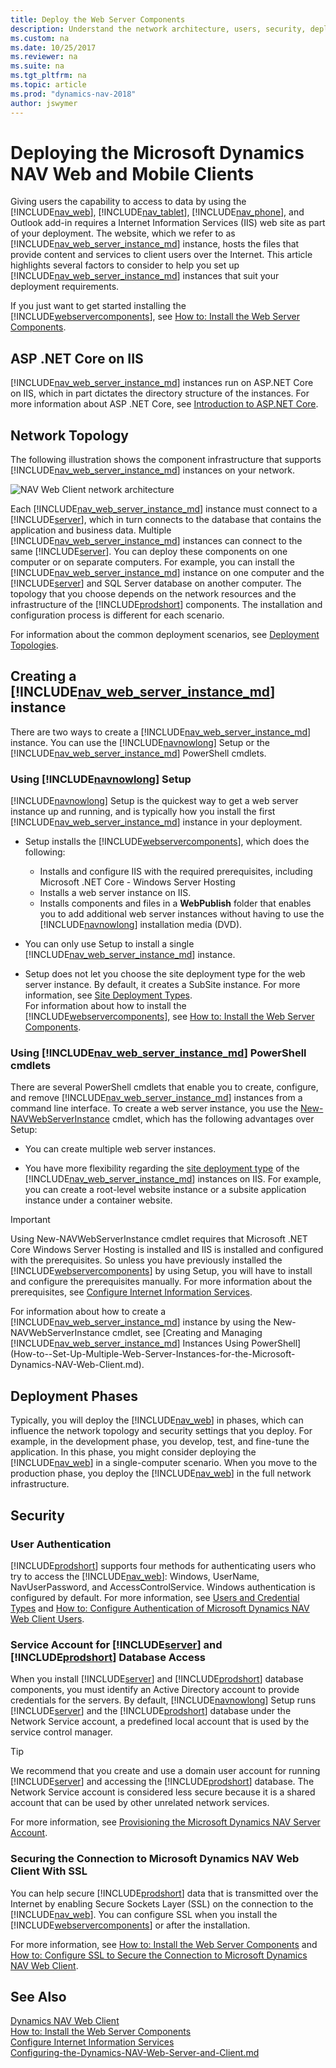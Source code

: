 ```yaml
---
title: Deploy the Web Server Components
description: Understand the network architecture, users, security, deployment phases for installing and configuring the Dynamics NAV Web Server Components.
ms.custom: na
ms.date: 10/25/2017
ms.reviewer: na
ms.suite: na
ms.tgt_pltfrm: na
ms.topic: article
ms.prod: "dynamics-nav-2018"
author: jswymer
---
```

# Deploying the Microsoft Dynamics NAV Web and Mobile Clients

Giving users the capability to access to data by using the [!INCLUDE[nav_web](../developer/includes/nav_web_md.md)], [!INCLUDE[nav_tablet](../developer/includes/nav_tablet_md.md)], [!INCLUDE[nav_phone](../developer/includes/nav_phone_md.md)], and Outlook add-in requires a Internet Information Services (IIS) web site as part of your deployment. The website, which we refer to as [!INCLUDE[nav_web_server_instance_md](../developer/includes/nav_web_server_instance_md.md)] instance, hosts the files that provide content and services to client users over the Internet. This article highlights several factors to consider to help you set up [!INCLUDE[nav_web_server_instance_md](../developer/includes/nav_web_server_instance_md.md)] instances that suit your deployment requirements.

If you just want to get started installing the [!INCLUDE[webservercomponents](../developer/includes/webservercomponents.md)], see [How to: Install the Web Server Components](How-to--Install-the-Web-Server-Components.md).

## ASP .NET Core on IIS

[!INCLUDE[nav_web_server_instance_md](../developer/includes/nav_web_server_instance_md.md)] instances run on ASP.NET Core on IIS, which in part dictates the directory structure of the instances. For more information about ASP .NET Core, see [Introduction to ASP.NET Core](https://docs.microsoft.com/en-us/aspnet/core/).

## Network Topology
The following illustration shows the component infrastructure that supports [!INCLUDE[nav_web_server_instance_md](../developer/includes/nav_web_server_instance_md.md)] instances on your network.  

![NAV Web Client network architecture](media/NAV_WebClient_Network_Architecture.png "NAV\_WebClient\_Network\_Architecture")  

Each [!INCLUDE[nav_web_server_instance_md](../developer/includes/nav_web_server_instance_md.md)] instance must connect to a [!INCLUDE[server](../developer/includes/server.md)], which in turn connects to the database that contains the application and business data. Multiple [!INCLUDE[nav_web_server_instance_md](../developer/includes/nav_web_server_instance_md.md)] instances can connect to the same [!INCLUDE[server](../developer/includes/server.md)]. You can deploy these components on one computer or on separate computers. For example, you can install the [!INCLUDE[nav_web_server_instance_md](../developer/includes/nav_web_server_instance_md.md)] instance on one computer and the [!INCLUDE[server](../developer/includes/server.md)] and SQL Server database on another computer. The topology that you choose depends on the network resources and the infrastructure of the [!INCLUDE[prodshort](../developer/includes/prodshort.md)] components. The installation and configuration process is different for each scenario.

For information about the common deployment scenarios, see [Deployment Topologies](deployment-scenarios.md).  

##  Creating a [!INCLUDE[nav_web_server_instance_md](../developer/includes/nav_web_server_instance_md.md)] instance  

There are two ways to create a [!INCLUDE[nav_web_server_instance_md](../developer/includes/nav_web_server_instance_md.md)] instance. You can use the [!INCLUDE[navnowlong](../developer/includes/navnowlong_md.md)] Setup or the [!INCLUDE[nav_web_server_instance_md](../developer/includes/nav_web_server_instance_md.md)] PowerShell cmdlets.

### Using [!INCLUDE[navnowlong](../developer/includes/navnowlong_md.md)] Setup
[!INCLUDE[navnowlong](../developer/includes/navnowlong_md.md)] Setup is the quickest way to get a web server instance up and running, and is typically how you install the first [!INCLUDE[nav_web_server_instance_md](../developer/includes/nav_web_server_instance_md.md)] instance in your deployment.

-   Setup installs the [!INCLUDE[webservercomponents](../developer/includes/webservercomponents.md)], which does the following:

    -   Installs and configure IIS with the required prerequisites, including Microsoft .NET Core - Windows Server Hosting <!--[Microsoft .NET Core - Windows Server Hosting package](https://aka.ms/dotnetcore.2.0.0-windowshosting)-->
    -   Installs a web server instance on IIS.
    -   Installs components and files in a **WebPublish** folder that enables you to add additional web server instances without having to use the [!INCLUDE[navnowlong](../developer/includes/navnowlong_md.md)] installation media (DVD).

-   You can only use Setup to install a single [!INCLUDE[nav_web_server_instance_md](../developer/includes/nav_web_server_instance_md.md)] instance.

-   Setup does not let you choose the site deployment type for the web server instance. By default, it creates a SubSite instance. For more information, see [Site Deployment Types](How-to--Set-Up-Multiple-Web-Server-Instances-for-the-Microsoft-Dynamics-NAV-Web-Client.md#WebClientonIIS).    
For information about how to install the [!INCLUDE[webservercomponents](../developer/includes/webservercomponents.md)], see [How to: Install the Web Server Components](How-to--Install-the-Web-Server-Components.md).

### Using [!INCLUDE[nav_web_server_instance_md](../developer/includes/nav_web_server_instance_md.md)] PowerShell cmdlets
There are several PowerShell cmdlets that enable you to create, configure, and remove [!INCLUDE[nav_web_server_instance_md](../developer/includes/nav_web_server_instance_md.md)] instances from a command line interface. To create a web server instance, you use the [New-NAVWebServerInstance](https://docs.microsoft.com/en-us/powershell/module/microsoft.dynamics.nav.management/new-navwebserverinstance) cmdlet, which has the following advantages over Setup:

-   You can create multiple web server instances.

-   You have more flexibility regarding the [site deployment type](How-to--Set-Up-Multiple-Web-Server-Instances-for-the-Microsoft-Dynamics-NAV-Web-Client.md#WebClientonIIS) of the [!INCLUDE[nav_web_server_instance_md](../developer/includes/nav_web_server_instance_md.md)] instances on IIS. For example, you can create a root-level website instance  or a subsite application instance under a container website.

> [!IMPORTANT]
>Using  New-NAVWebServerInstance cmdlet requires that Microsoft .NET Core Windows Server Hosting is installed and IIS is installed and configured with the prerequisites. So unless you have previously installed the [!INCLUDE[webservercomponents](../developer/includes/webservercomponents.md)] by using Setup, you will have to install and configure the prerequisites manually. For more information about the prerequisites, see
[Configure Internet Information Services](configure-iis.md).

For information about how to create a [!INCLUDE[nav_web_server_instance_md](../developer/includes/nav_web_server_instance_md.md)] instance by using the New-NAVWebServerInstance cmdlet, see [Creating and Managing [!INCLUDE[nav_web_server_instance_md](../developer/includes/nav_web_server_instance_md.md)] Instances Using PowerShell](How-to--Set-Up-Multiple-Web-Server-Instances-for-the-Microsoft-Dynamics-NAV-Web-Client.md).

## Deployment Phases  
 Typically, you will deploy the [!INCLUDE[nav_web](../developer/includes/nav_web_md.md)] in phases, which can influence the network topology and security settings that you deploy. For example, in the development phase, you develop, test, and fine-tune the application. In this phase, you might consider deploying the [!INCLUDE[nav_web](../developer/includes/nav_web_md.md)] in a single-computer scenario. When you move to the production phase, you deploy the [!INCLUDE[nav_web](../developer/includes/nav_web_md.md)] in the full network infrastructure.  

## Security  

### User Authentication  
 [!INCLUDE[prodshort](../developer/includes/prodshort.md)] supports four methods for authenticating users who try to access the [!INCLUDE[nav_web](../developer/includes/nav_web_md.md)]: Windows, UserName, NavUserPassword, and AccessControlService. Windows authentication is configured by default. For more information, see [Users and Credential Types](Users-and-Credential-Types.md) and [How to: Configure Authentication of Microsoft Dynamics NAV Web Client Users](How-to--Configure-Authentication-of-Microsoft-Dynamics-NAV-Web-Client-Users.md).  

### Service Account for [!INCLUDE[server](../developer/includes/server.md)] and [!INCLUDE[prodshort](../developer/includes/prodshort.md)] Database Access  
 When you install [!INCLUDE[server](../developer/includes/server.md)] and [!INCLUDE[prodshort](../developer/includes/prodshort.md)] database components, you must identify an Active Directory account to provide credentials for the servers. By default, [!INCLUDE[navnowlong](../developer/includes/navnowlong_md.md)] Setup runs [!INCLUDE[server](../developer/includes/server.md)] and the [!INCLUDE[prodshort](../developer/includes/prodshort.md)] database under the Network Service account, a predefined local account that is used by the service control manager.  

> [!TIP]  
>  We recommend that you create and use a domain user account for running [!INCLUDE[server](../developer/includes/server.md)] and accessing the [!INCLUDE[prodshort](../developer/includes/prodshort.md)] database. The Network Service account is considered less secure because it is a shared account that can be used by other unrelated network services.  

 For more information, see [Provisioning the Microsoft Dynamics NAV Server Account](Provisioning-the-Microsoft-Dynamics-NAV-Server-Account.md).  

### Securing the Connection to Microsoft Dynamics NAV Web Client With SSL  
 You can help secure [!INCLUDE[prodshort](../developer/includes/prodshort.md)] data that is transmitted over the Internet by enabling Secure Sockets Layer \(SSL\) on the connection to the [!INCLUDE[nav_web](../developer/includes/nav_web_md.md)]. You can configure SSL when you install the [!INCLUDE[webservercomponents](../developer/includes/webservercomponents.md)] or after the installation.  

 For more information, see [How to: Install the Web Server Components](How-to--Install-the-Web-Server-Components.md) and [How to: Configure SSL to Secure the Connection to Microsoft Dynamics NAV Web Client](How-to--Configure-SSL-to-Secure-the-Connection-to-Microsoft-Dynamics-NAV-Web-Client.md).  

## See Also  
 [Dynamics NAV Web Client](Microsoft-Dynamics-NAV-Web-Client.md)   
 [How to: Install the Web Server Components](How-to--Install-the-Web-Server-Components.md)  
 [Configure Internet Information Services](configure-iis.md)  
 [Configuring-the-Dynamics-NAV-Web-Server-and-Client.md](Configuring-the-Microsoft-Dynamics-NAV-Web-Server-and-Client.md)  

